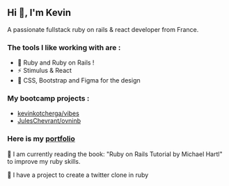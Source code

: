 ## Hi 👋, I'm Kevin

A passionate fullstack ruby on rails & react developer from France.

### The tools I like working with are :

- :gem: Ruby and Ruby on Rails !
- ⚡ Stimulus & React
- :art: CSS, Bootstrap and Figma for the design

### My bootcamp projects :

- [kevinkotcherga/vibes](https://github.com/kevinkotcherga/vibes)
- [JulesChevrant/ovninb](https://github.com/JulesChevrant/OVNINB)

### Here is my [portfolio](https://kevinkotcherga.herokuapp.com/)

🌱 I am currently reading the book: "Ruby on Rails Tutorial by Michael Hartl" to improve my ruby skills.

🔭 I have a project to create a twitter clone in ruby

<!--
**kevinkotcherga/kevinkotcherga** is a ✨ _special_ ✨ repository because its `README.md` (this file) appears on your GitHub profile.

Here are some ideas to get you started:

- 🔭 I’m currently working on ...
- 🌱 I’m currently learning ...
- 👯 I’m looking to collaborate on ...
- 🤔 I’m looking for help with ...
- 💬 Ask me about ...
- 📫 How to reach me: ...
- 😄 Pronouns: ...
- ⚡ Fun fact: ...
-->
